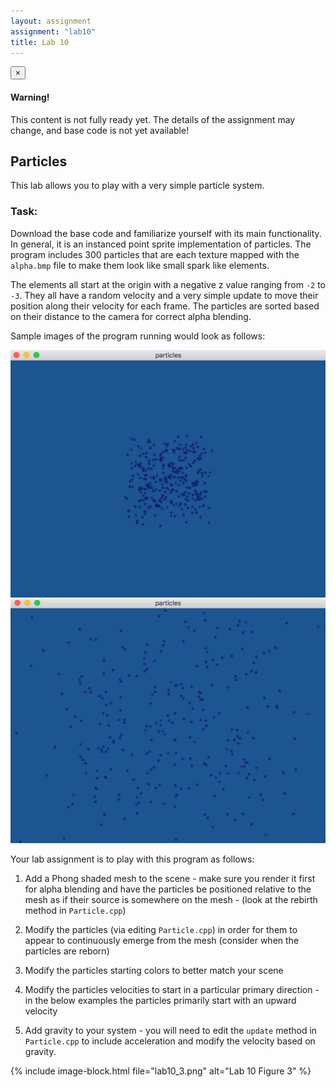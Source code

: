 ```yaml
---
layout: assignment
assignment: "lab10"
title: Lab 10
---
```


<div class="alert alert-dismissible alert-danger">
  <button type="button" class="close" data-dismiss="alert">&times;</button>
  <h4>Warning!</h4>
  <p>
    This content is not fully ready yet.
    The details of the assignment may change, and base code is not yet available!
  </p>
</div>

## Particles

This lab allows you to play with a very simple particle system.

### Task:

Download the base code and familiarize yourself with its main functionality.
In general, it is an instanced point sprite implementation of particles.
The program includes 300 particles that are each texture mapped with the `alpha.bmp` file to make them look like small spark like elements.

The elements all start at the origin with a negative z value ranging from `-2` to `-3`.
They all have a random velocity and a very simple update to move their position along their velocity for each frame.
The particles are sorted based on their distance to the camera for correct alpha blending.

Sample images of the program running would look as follows:

<div class="row">
  <div class="col-sm-6">
    <img src="lab10_1.png" alt="Lab 10 Figure 1" class="img-thumbnail" />
  </div>
  <div class="col-sm-6">
    <img src="lab10_2.png" alt="Lab 10 Figure 2" class="img-thumbnail" />
  </div>
</div>

Your lab assignment is to play with this program as follows:

1. Add a Phong shaded mesh to the scene -
  make sure you render it first for alpha blending and have the particles be positioned relative to the mesh as if their source is somewhere on the mesh -
  (look at the rebirth method in `Particle.cpp`)

2. Modify the particles (via editing `Particle.cpp`) in order for them to appear to continuously emerge from the mesh (consider when the particles are reborn)

3. Modify the particles starting colors to better match your scene

4. Modify the particles velocities to start in a particular primary direction -
  in the below examples the particles primarily start with an upward velocity

5. Add gravity to your system -
  you will need to edit the `update` method in `Particle.cpp` to include acceleration and modify the velocity based on gravity.


{% include image-block.html file="lab10_3.png" alt="Lab 10 Figure 3" %}
